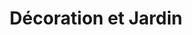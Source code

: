 ---
title: "Décoration et Jardin"
url: /mauguio/decoration-et-jardin/
shop: décoration intérieure
---